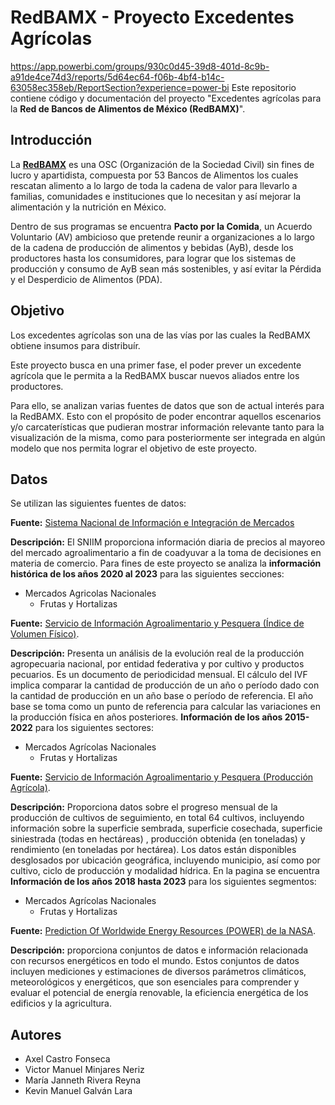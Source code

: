 # RedBAMX - Proyecto Excedentes Agrícolas
https://app.powerbi.com/groups/930c0d45-39d8-401d-8c9b-a91de4ce74d3/reports/5d64ec64-f06b-4bf4-b14c-63058ec358eb/ReportSection?experience=power-bi
Este repositorio contiene código y documentación del proyecto "Excedentes agrícolas para la **Red de Bancos de Alimentos de México (RedBAMX)**".

## Introducción

La [**RedBAMX**](https://bamx.org.mx/) es una OSC (Organización de la Sociedad Civil) sin fines de lucro y apartidista, compuesta por 53 Bancos de Alimentos los cuales rescatan alimento a lo largo de toda la cadena de valor para llevarlo a familias, comunidades e instituciones que lo necesitan y así mejorar la alimentación y la nutrición en México.

Dentro de sus programas se encuentra **Pacto por la Comida**, un Acuerdo Voluntario (AV) ambicioso que pretende reunir a organizaciones a lo largo de la cadena de producción de alimentos y bebidas (AyB), desde los productores hasta los consumidores, para lograr que los sistemas de producción y consumo de AyB sean más sostenibles, y así evitar la Pérdida y el Desperdicio de Alimentos (PDA). 

## Objetivo

Los excedentes agrícolas son una de las vías por las cuales la RedBAMX obtiene insumos para distribuír. 

Este proyecto busca en una primer fase, el poder prever un excedente agrícola que le permita a la RedBAMX buscar nuevos aliados entre los productores.

Para ello, se analizan varias fuentes de datos que son de actual interés para la RedBAMX. Esto con el propósito de poder encontrar aquellos escenarios y/o carcaterísticas que pudieran mostrar información relevante tanto para la visualización de la misma, como para posteriormente ser integrada en algún modelo que nos permita lograr el objetivo de este proyecto.


## Datos

Se utilizan las siguientes fuentes de datos:

**Fuente:** [Sistema Nacional de Información e Integración de Mercados](http://www.economia-sniim.gob.mx/)

**Descripción:** El SNIIM proporciona información diaria de precios al mayoreo del mercado agroalimentario a fin de coadyuvar a la toma de decisiones en materia de comercio. Para fines de este proyecto se analiza la **información histórica de los años 2020 al 2023** para las siguientes secciones:
- Mercados Agricolas Nacionales
    - Frutas y Hortalizas
 
**Fuente:** [Servicio de Información Agroalimentario y Pesquera (Índice de Volumen Físico)](https://www.gob.mx/siap/documentos/ivf-correspondiente-al-mes-de-mayo-2017-111668/).

**Descripción:** Presenta un análisis de la evolución real de la producción agropecuaria nacional, por entidad federativa y por cultivo y productos pecuarios. Es un documento de periodicidad mensual. El cálculo del IVF implica comparar la cantidad de producción de un año o período dado con la cantidad de producción en un año base o período de referencia. El año base se toma como un punto de referencia para calcular las variaciones en la producción física en años posteriores.
**Información de los años 2015-2022** para los siguientes sectores:
- Mercados Agrícolas Nacionales
    - Frutas y Hortalizas


**Fuente:** [Servicio de Información Agroalimentario y Pesquera (Producción Agrícola)](https://nube.siap.gob.mx/avance_agricola/).

**Descripción:** Proporciona datos sobre el progreso mensual de la producción de cultivos de seguimiento, en total 64 cultivos, incluyendo información sobre la superficie sembrada, superficie cosechada, superficie siniestrada (todas en hectáreas) , producción obtenida (en toneladas) y rendimiento (en toneladas por hectárea). Los datos están disponibles desglosados por ubicación geográfica, incluyendo municipio, así como por cultivo, ciclo de producción y modalidad hídrica. En la pagina se encuentra **Información de los años 2018 hasta 2023** para los siguientes segmentos: 
- Mercados Agrícolas Nacionales
    - Frutas y Hortalizas 


**Fuente:** [Prediction Of Worldwide Energy Resources (POWER) de la NASA](https://power.larc.nasa.gov/#resources).

**Descripción:** proporciona conjuntos de datos e información relacionada con recursos energéticos en todo el mundo. Estos conjuntos de datos incluyen mediciones y estimaciones de diversos parámetros climáticos, meteorológicos y energéticos, que son esenciales para comprender y evaluar el potencial de energía renovable, la eficiencia energética de los edificios y la agricultura.

    
## Autores
- Axel Castro Fonseca
- Victor Manuel Minjares Neriz
- María Janneth Rivera Reyna
- Kevin Manuel Galván Lara
